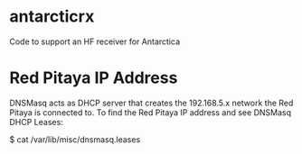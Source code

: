# antarcticrx
Code to support an HF receiver for Antarctica

# Red Pitaya IP Address
DNSMasq acts as DHCP server that creates the 192.168.5.x network
the Red Pitaya is connected to. To find the Red Pitaya IP address
and see DNSMasq DHCP Leases:

$ cat /var/lib/misc/dnsmasq.leases
